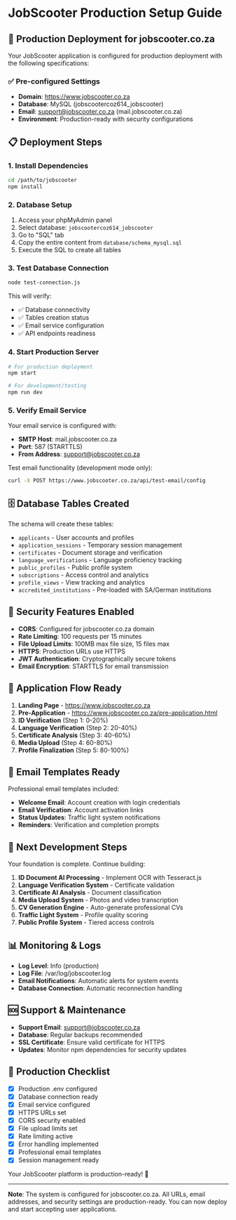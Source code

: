 # JobScooter Production Setup Guide

## 🚀 Production Deployment for jobscooter.co.za

Your JobScooter application is configured for production deployment with the following specifications:

### ✅ Pre-configured Settings

- **Domain**: https://www.jobscooter.co.za
- **Database**: MySQL (jobscootercoz614_jobscooter)
- **Email**: support@jobscooter.co.za (mail.jobscooter.co.za)
- **Environment**: Production-ready with security configurations

## 📋 Deployment Steps

### 1. Install Dependencies
```bash
cd /path/to/jobscooter
npm install
```

### 2. Database Setup
1. Access your phpMyAdmin panel
2. Select database: `jobscootercoz614_jobscooter`  
3. Go to "SQL" tab
4. Copy the entire content from `database/schema_mysql.sql`
5. Execute the SQL to create all tables

### 3. Test Database Connection
```bash
node test-connection.js
```
This will verify:
- ✅ Database connectivity
- ✅ Tables creation status
- ✅ Email service configuration
- ✅ API endpoints readiness

### 4. Start Production Server
```bash
# For production deployment
npm start

# For development/testing
npm run dev
```

### 5. Verify Email Service
Your email service is configured with:
- **SMTP Host**: mail.jobscooter.co.za
- **Port**: 587 (STARTTLS)
- **From Address**: support@jobscooter.co.za

Test email functionality (development mode only):
```bash
curl -X POST https://www.jobscooter.co.za/api/test-email/config
```

## 🗄️ Database Tables Created

The schema will create these tables:
- `applicants` - User accounts and profiles
- `application_sessions` - Temporary session management  
- `certificates` - Document storage and verification
- `language_verifications` - Language proficiency tracking
- `public_profiles` - Public profile system
- `subscriptions` - Access control and analytics
- `profile_views` - View tracking and analytics
- `accredited_institutions` - Pre-loaded with SA/German institutions

## 🔐 Security Features Enabled

- **CORS**: Configured for jobscooter.co.za domain
- **Rate Limiting**: 100 requests per 15 minutes
- **File Upload Limits**: 100MB max file size, 15 files max
- **HTTPS**: Production URLs use HTTPS
- **JWT Authentication**: Cryptographically secure tokens
- **Email Encryption**: STARTTLS for email transmission

## 🚀 Application Flow Ready

1. **Landing Page** - https://www.jobscooter.co.za
2. **Pre-Application** - https://www.jobscooter.co.za/pre-application.html
3. **ID Verification** (Step 1: 0-20%)
4. **Language Verification** (Step 2: 20-40%)  
5. **Certificate Analysis** (Step 3: 40-60%)
6. **Media Upload** (Step 4: 60-80%)
7. **Profile Finalization** (Step 5: 80-100%)

## 📧 Email Templates Ready

Professional email templates included:
- **Welcome Email**: Account creation with login credentials
- **Email Verification**: Account activation links
- **Status Updates**: Traffic light system notifications
- **Reminders**: Verification and completion prompts

## 🔧 Next Development Steps

Your foundation is complete. Continue building:

1. **ID Document AI Processing** - Implement OCR with Tesseract.js
2. **Language Verification System** - Certificate validation
3. **Certificate AI Analysis** - Document classification  
4. **Media Upload System** - Photos and video transcription
5. **CV Generation Engine** - Auto-generate professional CVs
6. **Traffic Light System** - Profile quality scoring
7. **Public Profile System** - Tiered access controls

## 📊 Monitoring & Logs

- **Log Level**: Info (production)
- **Log File**: /var/log/jobscooter.log
- **Email Notifications**: Automatic alerts for system events
- **Database Connection**: Automatic reconnection handling

## 🆘 Support & Maintenance

- **Support Email**: support@jobscooter.co.za
- **Database**: Regular backups recommended
- **SSL Certificate**: Ensure valid certificate for HTTPS
- **Updates**: Monitor npm dependencies for security updates

## 🎯 Production Checklist

- [x] Production .env configured
- [x] Database connection ready
- [x] Email service configured  
- [x] HTTPS URLs set
- [x] CORS security enabled
- [x] File upload limits set
- [x] Rate limiting active
- [x] Error handling implemented
- [x] Professional email templates
- [x] Session management ready

Your JobScooter platform is production-ready! 🎉

---

**Note**: The system is configured for jobscooter.co.za. All URLs, email addresses, and security settings are production-ready. You can now deploy and start accepting user applications.